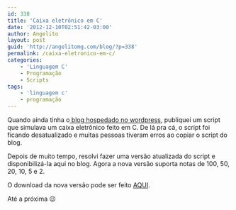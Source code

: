 ```yaml
---
id: 338
title: 'Caixa eletrônico em C'
date: '2012-12-10T02:51:42-03:00'
author: Angelito
layout: post
guid: 'http://angelitomg.com/blog/?p=338'
permalink: /caixa-eletronico-em-c/
categories:
    - 'Linguagem C'
    - Programação
    - Scripts
tags:
    - 'linguagem c'
    - programação
---
```


Quando ainda tinha o[ blog hospedado no wordpress](http://angelitomg.wordpress.com), publiquei um script que simulava um caixa eletrônico feito em C. De lá pra cá, o script foi ficando desatualizado e muitas pessoas tiveram erros ao copiar o script do blog.

Depois de muito tempo, resolvi fazer uma versão atualizada do script e disponibilizá-la aqui no blog. Agora a nova versão suporta notas de 100, 50, 20, 10, 5 e 2.

O download da nova versão pode ser feito [AQUI](https://angelitomg.github.io/downloads/caixa_eletronico.c).

Até a próxima 😉